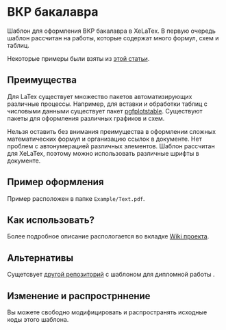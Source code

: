 # ВКР бакалавра

Шаблон для оформления ВКР бакалавра в XeLaTex. В первую очередь шаблон рассчитан на работы, которые содержат много формул, схем и таблиц.

Некоторые примеры были взяты из [этой статьи](https://habrahabr.ru/post/144648/).

## Преимущества

Для LaTex существует множество пакетов автоматизирующих различные процессы. Например, для вставки  и обработки таблиц с числовыми данными  существует пакет [pgfplotstable](https://www.ctan.org/pkg/pgfplotstable). Cуществуют пакеты для оформления различных графиков и схем.

Нельзя оставить без внимания преимущества в оформлении сложных математических формул и организацию ссылок в документе. Нет проблем с автонумерацией различных элементов. Шаблон рассчитан для XeLaTex, поэтому можно использовать различные шрифты в документе.

## Пример оформления

Пример расположен в папке `Example/Text.pdf`.

## Как использовать?

Более подробное описание распологается во вкладке [Wiki проекта](https://github.com/KernelA/xelatex-gost-bac/wiki).

## Альтернативы 

Сущетсвует [другой репозиторий](https://github.com/marinatells/xelatex-gost) с шаблоном для дипломной работы .

## Изменение и распрострннение

Вы можете свободно модифицировать и распространять исходные коды этого шаблона.